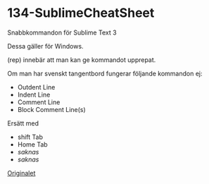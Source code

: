 # 134-SublimeCheatSheet

Snabbkommandon för Sublime Text 3

Dessa gäller för Windows.

(rep) innebär att man kan ge kommandot upprepat.

Om man har svenskt tangentbord fungerar följande kommandon ej:

* Outdent Line
* Indent Line
* Comment Line
* Block Comment Line(s)

Ersätt med

* shift Tab
* Home Tab
* *saknas*
* *saknas*

[Originalet](http://www.andismith.com/downloads/sublime-windows.png)